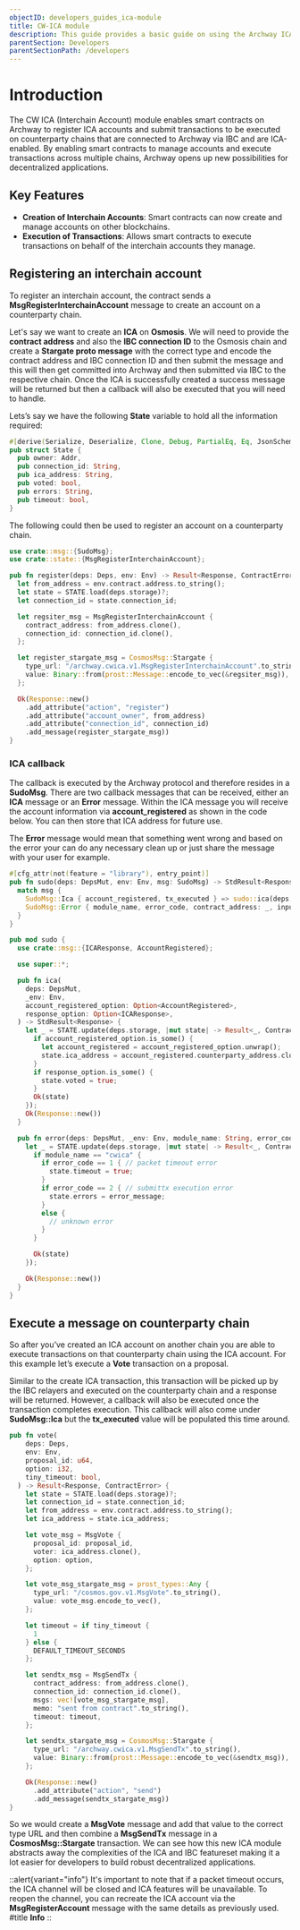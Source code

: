 ```yaml
---
objectID: developers_guides_ica-module
title: CW-ICA module
description: This guide provides a basic guide on using the Archway ICA module within a smart contract
parentSection: Developers
parentSectionPath: /developers
---
```


# Introduction

The CW ICA (Interchain Account) module enables smart contracts on Archway to register ICA accounts and submit transactions to be executed on counterparty chains that are connected to Archway via IBC and are ICA-enabled. By enabling smart contracts to manage accounts and execute transactions across multiple chains, Archway opens up new possibilities for decentralized applications.


## Key Features

- **Creation of Interchain Accounts**: Smart contracts can now create and manage accounts on other blockchains.
- **Execution of Transactions**: Allows smart contracts to execute transactions on behalf of the interchain accounts they manage.


## Registering an interchain account

To register an interchain account, the contract sends a **MsgRegisterInterchainAccount** message to create an account on a counterparty chain.

Let's say we want to create an **ICA** on **Osmosis**. We will need to provide the **contract address** and also the **IBC connection ID** to the Osmosis chain and create a **Stargate proto message** with the correct type and encode the contract address and IBC connection ID and then submit the message and this will then get committed into Archway and then submitted via IBC to the respective chain. Once the ICA is successfully created a success message will be returned but then a callback will also be executed that you will need to handle.

Lets’s say we have the following **State** variable to hold all the information required:

```rust
#[derive(Serialize, Deserialize, Clone, Debug, PartialEq, Eq, JsonSchema)]
pub struct State {
  pub owner: Addr,
  pub connection_id: String,
  pub ica_address: String,
  pub voted: bool,
  pub errors: String,
  pub timeout: bool,
}
```

The following could then be used to register an account on a counterparty chain.

```rust
use crate::msg::{SudoMsg};
use crate::state::{MsgRegisterInterchainAccount};

pub fn register(deps: Deps, env: Env) -> Result<Response, ContractError> {
  let from_address = env.contract.address.to_string();
  let state = STATE.load(deps.storage)?;
  let connection_id = state.connection_id;

  let regsiter_msg = MsgRegisterInterchainAccount {
    contract_address: from_address.clone(),
    connection_id: connection_id.clone(),
  };

  let register_stargate_msg = CosmosMsg::Stargate {
    type_url: "/archway.cwica.v1.MsgRegisterInterchainAccount".to_string(),
    value: Binary::from(prost::Message::encode_to_vec(&regsiter_msg)),
  };

  Ok(Response::new()
    .add_attribute("action", "register")
    .add_attribute("account_owner", from_address)
    .add_attribute("connection_id", connection_id)
    .add_message(register_stargate_msg))
}
```

### ICA callback

The callback is executed by the Archway protocol and therefore resides in a **SudoMsg**. There are two callback messages that can be received, either an **ICA** message or an **Error** message. Within the ICA message you will receive the account information via **account_registered** as shown in the code below. You can then store that ICA address for future use.

The **Error** message would mean that something went wrong and based on the error your can do any necessary clean up or just share the message with your user for example.

```rust
#[cfg_attr(not(feature = "library"), entry_point)]
pub fn sudo(deps: DepsMut, env: Env, msg: SudoMsg) -> StdResult<Response> {
  match msg {
    SudoMsg::Ica { account_registered, tx_executed } => sudo::ica(deps, env, account_registered, tx_executed),
    SudoMsg::Error { module_name, error_code, contract_address: _, input_payload, error_message } => sudo::error(deps, env, module_name, error_code, input_payload, error_message),
  }
}

pub mod sudo {
  use crate::msg::{ICAResponse, AccountRegistered};

  use super::*;

  pub fn ica(
    deps: DepsMut,
    _env: Env,
    account_registered_option: Option<AccountRegistered>,
    response_option: Option<ICAResponse>,
  ) -> StdResult<Response> {
    let _ = STATE.update(deps.storage, |mut state| -> Result<_, ContractError> {
      if account_registered_option.is_some() {
        let account_registered = account_registered_option.unwrap();
        state.ica_address = account_registered.counterparty_address.clone();
      } 
      if response_option.is_some() {
        state.voted = true;
      }
      Ok(state)
    });
    Ok(Response::new())
  }

  pub fn error(deps: DepsMut, _env: Env, module_name: String, error_code: u32, _payload: String, error_message: String) -> StdResult<Response> {
    let _ = STATE.update(deps.storage, |mut state| -> Result<_, ContractError> {
      if module_name == "cwica" {
        if error_code == 1 { // packet timeout error
          state.timeout = true;
        }
        if error_code == 2 { // submittx execution error
          state.errors = error_message;
        }
        else {
          // unknown error
        }
      }

      Ok(state)
    });

    Ok(Response::new())
  }
}
```

## Execute a message on counterparty chain

So after you’ve created an ICA account on another chain you are able to execute transactions on that counterparty chain using the ICA account. For this example let’s execute a **Vote** transaction on a proposal.

Similar to the create ICA transaction, this transaction will be picked up by the IBC relayers and executed on the counterparty chain and a response will be returned. However, a callback will also be executed once the transaction completes execution. This callback will also come under **SudoMsg::Ica** but the **tx_executed** value will be populated this time around.

```rust
pub fn vote(
    deps: Deps,
    env: Env,
    proposal_id: u64,
    option: i32,
    tiny_timeout: bool,
  ) -> Result<Response, ContractError> {
    let state = STATE.load(deps.storage)?;
    let connection_id = state.connection_id;
    let from_address = env.contract.address.to_string();
    let ica_address = state.ica_address;

    let vote_msg = MsgVote {
      proposal_id: proposal_id,
      voter: ica_address.clone(),
      option: option,
    };

    let vote_msg_stargate_msg = prost_types::Any {
      type_url: "/cosmos.gov.v1.MsgVote".to_string(),
      value: vote_msg.encode_to_vec(),
    };

    let timeout = if tiny_timeout {
      1
    } else {
      DEFAULT_TIMEOUT_SECONDS
    };

    let sendtx_msg = MsgSendTx {
      contract_address: from_address.clone(),
      connection_id: connection_id.clone(),
      msgs: vec![vote_msg_stargate_msg],
      memo: "sent from contract".to_string(),
      timeout: timeout,
    };

    let sendtx_stargate_msg = CosmosMsg::Stargate {
      type_url: "/archway.cwica.v1.MsgSendTx".to_string(),
      value: Binary::from(prost::Message::encode_to_vec(&sendtx_msg)),
    };

    Ok(Response::new()
      .add_attribute("action", "send")
      .add_message(sendtx_stargate_msg))
}
```

So we would create a **MsgVote** message and add that value to the correct type URL and then combine a **MsgSendTx** message in a **CosmosMsg::Stargate** transaction. We can see how this new ICA module abstracts away the complexities of the ICA and IBC featureset making it a lot easier for developers to build robust decentralized applications.

::alert{variant="info"}
It's important to note that if a packet timeout occurs, the ICA channel will be closed and ICA features will be unavailable. To reopen the channel, you can recreate the ICA account via the **MsgRegisterAccount** message with the same details as previously used.
#title
**Info**
::

